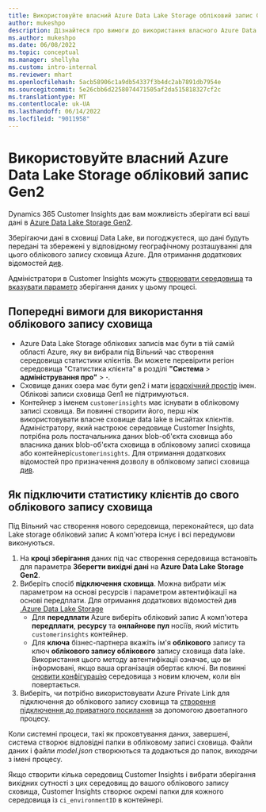 ```yaml
---
title: Використовуйте власний Azure Data Lake Storage обліковий запис Gen2
author: mukeshpo
description: Дізнайтеся про вимоги до використання власного Azure Data Lake Storage облікового запису для зберігання даних статистики клієнтів.
ms.author: mukeshpo
ms.date: 06/08/2022
ms.topic: conceptual
ms.manager: shellyha
ms.custom: intro-internal
ms.reviewer: mhart
ms.openlocfilehash: 5acb58906c1a9db54337f3b4dc2ab7891db7954e
ms.sourcegitcommit: 5e26cbb6d2258074471505af2da515818327cf2c
ms.translationtype: MT
ms.contentlocale: uk-UA
ms.lasthandoff: 06/14/2022
ms.locfileid: "9011958"
---
```

# <a name="use-your-own-azure-data-lake-storage-gen2-account"></a>Використовуйте власний Azure Data Lake Storage обліковий запис Gen2

Dynamics 365 Customer Insights дає вам можливість зберігати всі ваші дані в [Azure Data Lake Storage Gen2](/azure/storage/blobs/data-lake-storage-introduction).

Зберігаючи дані в сховищі Data Lake, ви погоджуєтеся, що дані будуть передані та збережені у відповідному географічному розташуванні для цього облікового запису сховища Azure. Для отримання додаткових відомостей [див](https://www.microsoft.com/trust-center).

Адміністратори в Customer Insights можуть [створювати середовища](create-environment.md) та [вказувати параметр](create-environment.md#step-2-configure-data-storage) зберігання даних у цьому процесі.

## <a name="prerequisites-to-use-your-storage-account"></a>Попередні вимоги для використання облікового запису сховища

- Azure Data Lake Storage облікових записів має бути в тій самій області Azure, яку ви вибрали під Вільний час створення середовища статистики клієнтів. Ви можете перевірити регіон середовища "Статистика клієнта" в розділі **"Система** > **адміністрування про"** > **·**.
- Сховище даних озера має бути gen2 і мати [ієрархічний простір](/azure/storage/blobs/create-data-lake-storage-account) імен. Облікові записи сховища Gen1 не підтримуються.
- Контейнер з іменем `customerinsights` має існувати в обліковому записі сховища. Ви повинні створити його, перш ніж використовувати власне сховище data lake в інсайтах клієнтів. Адміністратору, який настроює середовище Customer Insights, потрібна роль постачальника даних blob-об'єкта сховища або власника даних blob-об'єкта сховища в обліковому записі сховища або контейнері`customerinsights`. Для отримання додаткових відомостей про призначення дозволу в обліковому записі сховища [див](/azure/storage/common/storage-account-create?toc=%2Fazure%2Fstorage%2Fblobs%2Ftoc.json&tabs=azure-portal).

## <a name="connect-customer-insights-with-your-storage-account"></a>Як підключити статистику клієнтів до свого облікового запису сховища

Під Вільний час створення нового середовища, переконайтеся, що data Lake storage обліковий запис А комп'ютера існує і всі передумови виконуються.

1. На **кроці зберігання** даних під час створення середовища встановіть для параметра **Зберегти вихідні дані** на **Azure Data Lake Storage Gen2**.
1. Виберіть спосіб **підключення сховища**. Можна вибрати між параметром на основі ресурсів і параметром автентифікації на основі передплати. Для отримання додаткових відомостей див [.Azure Data Lake Storage](connect-service-principal.md)
   - Для **передплати** Azure виберіть обліковий запис А комп'ютера **передплати**, **ресурсу** та **онлайнове пул** носіїв, який містить `customerinsights` контейнер.
   - Для **ключа** бізнес-партнера вкажіть ім'я **облікового** запису та ключ **облікового запису облікового** запису сховища data lake. Використання цього методу автентифікації означає, що ви інформовані, якщо ваша організація обертає ключі. Ви повинні [оновити конфігурацію](manage-environments.md#edit-an-existing-environment) середовища з новим ключем, коли він повертається.
1. Виберіть, чи потрібно використовувати Azure Private Link для підключення до облікового запису сховища та [створення підключення до приватного посилання](security-overview.md#private-links-tab) за допомогою двоетапного процесу.

Коли системні процеси, такі як проковтування даних, завершені, система створює відповідні папки в обліковому записі сховища. Файли даних і файли *model.json* створюються та додаються до папок, виходячи з імені процесу.

Якщо створити кілька середовищ Customer Insights і вибрати зберігання вихідних сутності з цих середовищ до вашого облікового запису сховища, Customer Insights створює окремі папки для кожного середовища із `ci_environmentID` в контейнері.
